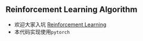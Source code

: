 ## Reinforcement Learning Algorithm
- 欢迎大家入坑 [Reinforcement Learning](https://blog.csdn.net/weixin_42301220/category_10582109.html?spm=1001.2014.3001.5482)
- 本代码实现使用`pytorch`
